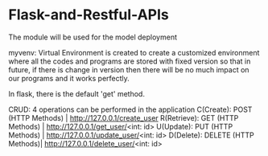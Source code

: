 # Flask-and-Restful-APIs
The module will be used for the model deployment

myvenv: Virtual Environment is created to create a customized environment where all the codes and programs are stored with fixed version so that in future, if there is change in version then there will be no much impact on our programs and it works perfectly.

In flask, there is the default 'get' method.

CRUD: 4 operations can be performed in the application
C(Create): POST (HTTP Methods)  | http://127.0.0.1/create_user
R(Retrieve): GET (HTTP Methods) | http://127.0.0.1/get_user/<int: id>
U(Update): PUT (HTTP Methods)   | http://127.0.0.1/update_user/<int: id>
D(Delete): DELETE (HTTP Methods)| http://127.0.0.1/delete_user/<int: id>